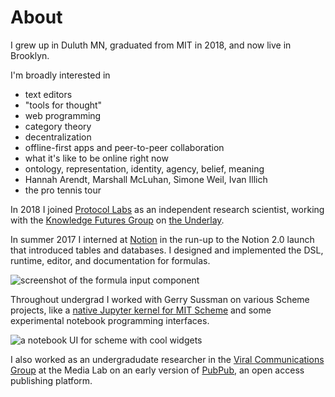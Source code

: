 # About

I grew up in Duluth MN, graduated from MIT in 2018, and now live in Brooklyn.

I'm broadly interested in

- text editors
- "tools for thought"
- web programming
- category theory
- decentralization
- offline-first apps and peer-to-peer collaboration
- what it's like to be online right now
- ontology, representation, identity, agency, belief, meaning
- Hannah Arendt, Marshall McLuhan, Simone Weil, Ivan Illich
- the pro tennis tour

In 2018 I joined [Protocol Labs](https://protocol.ai/) as an independent research scientist, working with the [Knowledge Futures Group](https://knowledgefutures.org/) on [the Underlay](https://underlay.org/).

In summer 2017 I interned at [Notion](https://notion.so/) in the run-up to the Notion 2.0 launch that introduced tables and databases. I designed and implemented the DSL, runtime, editor, and documentation for formulas.

![screenshot of the formula input component](/formulas.png)

Throughout undergrad I worked with Gerry Sussman on various Scheme projects, like a [native Jupyter kernel for MIT Scheme](https://github.com/joeltg/mit-scheme-kernel) and some experimental notebook programming interfaces.

![a notebook UI for scheme with cool widgets](/scheme.gif)

I also worked as an undergradudate researcher in the [Viral Communications Group](https://www.media.mit.edu/groups/viral-communications/overview/) at the Media Lab on an early version of [PubPub](https://pubpub.org/), an open access publishing platform.
